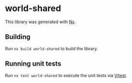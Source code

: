 # world-shared

This library was generated with [Nx](https://nx.dev).

## Building

Run `nx build world-shared` to build the library.

## Running unit tests

Run `nx test world-shared` to execute the unit tests via [Vitest](https://vitest.dev/).
